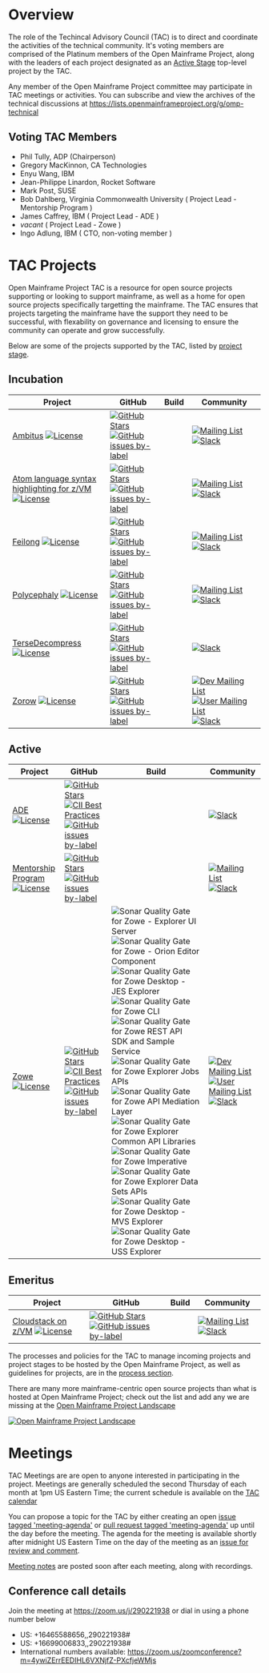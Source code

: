 # Overview

The role of the Techincal Advisory Council (TAC) is to direct and coordinate the activities of the technical community. It's voting members are comprised of the Platinum members of the Open Mainframe Project, along with the leaders of each project designated as an [Active Stage](process/project_stages.md#active-stage) top-level project by the TAC.

Any member of the Open Mainframe Project committee may participate in TAC meetings or activities. You can subscribe and view the archives of the technical discussions at https://lists.openmainframeproject.org/g/omp-technical

## Voting TAC Members

  * Phil Tully, ADP (Chairperson)
  * Gregory MacKinnon, CA Technologies
  * Enyu Wang, IBM
  * Jean-Philippe Linardon, Rocket Software
  * Mark Post, SUSE
  * Bob Dahlberg, Virginia Commonwealth University ( Project Lead - Mentorship Program )
  * James Caffrey, IBM ( Project Lead - ADE )
  * _vacant_ ( Project Lead - Zowe )
  * Ingo Adlung, IBM ( CTO, non-voting member )

# TAC Projects

Open Mainframe Project TAC is a resource for open source projects supporting or looking to support mainframe, as well as a home for open source projects specifically targetting the mainframe. The TAC ensures that projects targeting the mainframe have the support they need to be successful, with flexability on governance and licensing to ensure the community can operate and grow successfully.

Below are some of the projects supported by the TAC, listed by [project stage](process/project_stages.md).

## Incubation

| Project | GitHub | Build | Community |
|--|--|--|--|
| [Ambitus](https://github.com/ambitus) [![License](https://img.shields.io/github/license/ambitus/ambitus)](https://github.com/ambitus/ambitus/blob/master/LICENSE) | [![GitHub Stars](https://img.shields.io/github/stars/ambitus/ambitus)](https://github.com/ambitus/ambitus) <!-- [![CII Best Practices](https://bestpractices.coreinfrastructure.org/projects/2837/badge)](https://bestpractices.coreinfrastructure.org/projects/2837) --> [![GitHub issues by-label](https://img.shields.io/github/issues/ambitus/ambitus/good%20first%20issue)](https://github.com/ambitus/ambitus/issues?q=is%3Aissue+is%3Aopen+label%3A%22good+first+issue%22) | | [![Mailing List](https://img.shields.io/badge/mailing%20list-subscribe-blue)](https://lists.openmainframeproject.org/g/ambitus-discussion) [![Slack](https://slack.openmainframeproject.org/badge.svg)](https://slack.openmainframeproject.org)
| [Atom language syntax highlighting for z/VM](https://atom.io/users/openmainframeproject) [![License](https://img.shields.io/github/license/openmainframeproject/atompkg-language-zvm-asm)](https://github.com/openmainframeproject/atompkg-language-zvm-asm/blob/master/LICENSE) | [![GitHub Stars](https://img.shields.io/github/stars/openmainframeproject/atompkg-language-zvm-asm)](https://github.com/openmainframeproject/atompkg-language-zvm-asm) <!--[![CII Best Practices](https://bestpractices.coreinfrastructure.org/projects/2837/badge)](https://bestpractices.coreinfrastructure.org/projects/2837)--> [![GitHub issues by-label](https://img.shields.io/github/issues/openmainframeproject/atompkg-language-zvm-asm/good%20first%20issue)](https://github.com/openmainframeproject/atompkg-language-zvm-asm/issues?q=is%3Aissue+is%3Aopen+label%3A%22good+first+issue%22) | | [![Mailing List](https://img.shields.io/badge/mailing%20list-subscribe-blue)](https://lists.openmainframeproject.org/g/ambitus-discussion)  [![Slack](https://slack.openmainframeproject.org/badge.svg)](https://slack.openmainframeproject.org)
| [Feilong](https://github.com/openmainframeproject/python-zvm-sdk) [![License](https://img.shields.io/github/license/openmainframeproject/python-zvm-sdk)](https://github.com/openmainframeproject/python-zvm-sdk/blob/master/LICENSE) | [![GitHub Stars](https://img.shields.io/github/stars/openmainframeproject/python-zvm-sdk)](https://github.com/openmainframeproject/python-zvm-sdk) <!--[![CII Best Practices](https://bestpractices.coreinfrastructure.org/projects/2837/badge)](https://bestpractices.coreinfrastructure.org/projects/2837)--> [![GitHub issues by-label](https://img.shields.io/github/issues/openmainframeproject/python-zvm-sdk/good%20first%20issue)](https://github.com/openmainframeproject/python-zvm-sdk/issues?q=is%3Aissue+is%3Aopen+label%3A%22good+first+issue%22) | | [![Mailing List](https://img.shields.io/badge/mailing%20list-subscribe-blue)](https://lists.openmainframeproject.org/g/feilong-discussion) [![Slack](https://slack.openmainframeproject.org/badge.svg)](https://slack.openmainframeproject.org)
| [Polycephaly](https://github.com/openmainframeproject/polycephaly) [![License](https://img.shields.io/github/license/openmainframeproject/polycephaly)](https://github.com/openmainframeproject/polycephaly/blob/master/LICENSE) | [![GitHub Stars](https://img.shields.io/github/stars/openmainframeproject/polycephaly)](https://github.com/openmainframeproject/polycephaly) <!--[![CII Best Practices](https://bestpractices.coreinfrastructure.org/projects/2837/badge)](https://bestpractices.coreinfrastructure.org/projects/2837)--> [![GitHub issues by-label](https://img.shields.io/github/issues/openmainframeproject/polycephaly/good%20first%20issue)](https://github.com/openmainframeproject/polycephaly/issues?q=is%3Aissue+is%3Aopen+label%3A%22good+first+issue%22) | | [![Mailing List](https://img.shields.io/badge/mailing%20list-subscribe-blue)](https://lists.openmainframeproject.org/g/polycephaly-discussion) [![Slack](https://slack.openmainframeproject.org/badge.svg)](https://slack.openmainframeproject.org)
| [TerseDecompress](https://github.com/openmainframeproject/tersedecompress) [![License](https://img.shields.io/github/license/openmainframeproject/tersedecompress)](https://github.com/openmainframeproject/tersedecompress/blob/master/LICENSE) | [![GitHub Stars](https://img.shields.io/github/stars/openmainframeproject/tersedecompress)](https://github.com/openmainframeproject/tersedecompress) <!--[![CII Best Practices](https://bestpractices.coreinfrastructure.org/projects/2837/badge)](https://bestpractices.coreinfrastructure.org/projects/2837)--> [![GitHub issues by-label](https://img.shields.io/github/issues/openmainframeproject/tersedecompress/good%20first%20issue)](https://github.com/openmainframeproject/tersedecompress/issues?q=is%3Aissue+is%3Aopen+label%3A%22good+first+issue%22) | | [![Slack](https://slack.openmainframeproject.org/badge.svg)](https://slack.openmainframeproject.org)
| [Zorow](https://github.com/openmainframeproject/zorow) [![License](https://img.shields.io/github/license/openmainframeproject/zorow)](https://github.com/openmainframeproject/zorow/blob/master/LICENSE) | [![GitHub Stars](https://img.shields.io/github/stars/openmainframeproject/zorow)](https://github.com/openmainframeproject/zorow) <!--[![CII Best Practices](https://bestpractices.coreinfrastructure.org/projects/2837/badge)](https://bestpractices.coreinfrastructure.org/projects/2837)--> [![GitHub issues by-label](https://img.shields.io/github/issues/openmainframeproject/zorow/good%20first%20issue)](https://github.com/openmainframeproject/zorow/issues?q=is%3Aissue+is%3Aopen+label%3A%22good+first+issue%22) | | [![Dev Mailing List](https://img.shields.io/badge/dev%20mailing%20list-subscribe-blue)](https://lists.openmainframeproject.org/g/zorow-dev) [![User Mailing List](https://img.shields.io/badge/user%20mailing%20list-subscribe-blue)](https://lists.openmainframeproject.org/g/zorow-user) [![Slack](https://slack.openmainframeproject.org/badge.svg)](https://slack.openmainframeproject.org)

## Active

| Project | GitHub | Build | Community |
|--|--|--|--|
| [ADE](https://github.com/openmainframeproject/ade) [![License](https://img.shields.io/github/license/openmainframeproject/ade)](https://github.com/openmainframeproject/ade/blob/master/LICENSE) | [![GitHub Stars](https://img.shields.io/github/stars/openmainframeproject/ade)](https://github.com/openmainframeproject/ade) [![CII Best Practices](https://bestpractices.coreinfrastructure.org/projects/378/badge)](https://bestpractices.coreinfrastructure.org/projects/378) [![GitHub issues by-label](https://img.shields.io/github/issues/openmainframeproject/ade/good%20first%20issue)](https://github.com/openmainframeproject/ade/issues?q=is%3Aissue+is%3Aopen+label%3A%22good+first+issue%22) | | [![Slack](https://slack.openmainframeproject.org/badge.svg)](https://slack.openmainframeproject.org)
| [Mentorship Program](https://github.com/openmainframeproject-internship) [![License](https://img.shields.io/github/license/openmainframeproject-internship/resources)](https://github.com/openmainframeproject-internship/resources/blob/master/LICENSE) | [![GitHub Stars](https://img.shields.io/github/stars/openmainframeproject-internship/resources)](https://github.com/openmainframeproject-internship/resources) <!-- [![CII Best Practices](https://bestpractices.coreinfrastructure.org/projects/2837/badge)](https://bestpractices.coreinfrastructure.org/projects/2837) --> [![GitHub issues by-label](https://img.shields.io/github/issues/openmainframeproject-internship/resources/good%20first%20issue)](https://github.com/openmainframeproject-internship/resources/issues?q=is%3Aissue+is%3Aopen+label%3A%22good+first+issue%22) | | [![Mailing List](https://img.shields.io/badge/mailing%20list-subscribe-blue)](https://lists.openmainframeproject.org/g/omp-mentorship) [![Slack](https://slack.openmainframeproject.org/badge.svg)](https://slack.openmainframeproject.org)
| [Zowe](https://github.com/zowe) [![License](https://img.shields.io/github/license/zowe/api-layer)](https://github.com/zowe/api-layer/blob/master/LICENSE) | [![GitHub Stars](https://img.shields.io/github/stars/zowe/api-layer)](https://github.com/zowe/api-layer) [![CII Best Practices](https://bestpractices.coreinfrastructure.org/projects/2226/badge)](https://bestpractices.coreinfrastructure.org/projects/2226) [![GitHub issues by-label](https://img.shields.io/github/issues/zowe/api-layer/good%20first%20issue)](https://github.com/zowe/api-layer/issues?q=is%3Aissue+is%3Aopen+label%3A%22good+first+issue%22) | ![Sonar Quality Gate for Zowe - Explorer UI Server](https://img.shields.io/sonar/quality_gate/zowe_explorer-ui-server?label=Zowe%20-%20Explorer%20UI%20Server%20quality%20gate&server=https%3A%2F%2Fsonarcloud.io) ![Sonar Quality Gate for Zowe - Orion Editor Component](https://img.shields.io/sonar/quality_gate/zowe_orion-editor-component?label=Zowe%20-%20Orion%20Editor%20Component%20quality%20gate&server=https%3A%2F%2Fsonarcloud.io) ![Sonar Quality Gate for Zowe Desktop - JES Explorer](https://img.shields.io/sonar/quality_gate/zowe_explorer-jes?label=Zowe%20Desktop%20-%20JES%20Explorer%20quality%20gate&server=https%3A%2F%2Fsonarcloud.io) ![Sonar Quality Gate for Zowe CLI](https://img.shields.io/sonar/quality_gate/zowe_zowe-cli?label=Zowe%20CLI%20quality%20gate&server=https%3A%2F%2Fsonarcloud.io) ![Sonar Quality Gate for Zowe REST API SDK and Sample Service](https://img.shields.io/sonar/quality_gate/zowe_sample-spring-boot-api-service?label=Zowe%20REST%20API%20SDK%20and%20Sample%20Service%20quality%20gate&server=https%3A%2F%2Fsonarcloud.io) ![Sonar Quality Gate for Zowe Explorer Jobs APIs](https://img.shields.io/sonar/quality_gate/zowe_jobs?label=Zowe%20-%20Explorer%20Jobs%20APIs%20quality%20gate&server=https%3A%2F%2Fsonarcloud.io) ![Sonar Quality Gate for Zowe API Mediation Layer](https://img.shields.io/sonar/quality_gate/zowe_api-layer?label=Zowe%20API%20Mediation%20Layer%20quality%20gate&server=https%3A%2F%2Fsonarcloud.io) ![Sonar Quality Gate for Zowe Explorer Common API Libraries](https://img.shields.io/sonar/quality_gate/zowe_explorer-api-common?label=Zowe%20Explorer%20Common%20API%20Libraries%20quality%20gate&server=https%3A%2F%2Fsonarcloud.io) ![Sonar Quality Gate for Zowe Imperative](https://img.shields.io/sonar/quality_gate/zowe_imperative?label=Zowe%20Imperative%20quality%20gate&server=https%3A%2F%2Fsonarcloud.io) ![Sonar Quality Gate for Zowe Explorer Data Sets APIs](https://img.shields.io/sonar/quality_gate/zowe_data-sets?label=Zowe%20Explorer%20Data%20Sets%20APIs%20quality%20gate&server=https%3A%2F%2Fsonarcloud.io) ![Sonar Quality Gate for Zowe Desktop - MVS Explorer](https://img.shields.io/sonar/quality_gate/zowe_explorer-mvs?label=Zowe%20Desktop%20-%20MVS%20Explorer%20quality%20gate&server=https%3A%2F%2Fsonarcloud.io) ![Sonar Quality Gate for Zowe Desktop - USS Explorer](https://img.shields.io/sonar/quality_gate/zowe_explorer-uss?label=Zowe%20Desktop%20-%20USS%20Explorer%20quality%20gate&server=https%3A%2F%2Fsonarcloud.io) | [![Dev Mailing List](https://img.shields.io/badge/dev%20mailing%20list-subscribe-blue)](https://lists.openmainframeproject.org/g/zowe-dev) [![User Mailing List](https://img.shields.io/badge/user%20mailing%20list-subscribe-blue)](https://lists.openmainframeproject.org/g/zowe-user) [![Slack](https://slack.openmainframeproject.org/badge.svg)](https://slack.openmainframeproject.org)

## Emeritus

| Project | GitHub | Build | Community |
|--|--|--|--|
| [Cloudstack on z/VM](https://github.com/openmainframeproject/cloudstack-wg) [![License](https://img.shields.io/github/license/openmainframeproject/cloudstack-wg)](https://github.com/openmainframeproject/cloudstack-wg/blob/master/LICENSE) | [![GitHub Stars](https://img.shields.io/github/stars/openmainframeproject/cloudstack-wg)](https://github.com/openmainframeproject/cloudstack-wg) <!--[![CII Best Practices](https://bestpractices.coreinfrastructure.org/projects/378/badge)](https://bestpractices.coreinfrastructure.org/projects/378)--> [![GitHub issues by-label](https://img.shields.io/github/issues/openmainframeproject/cloudstack-wg/good%20first%20issue)](https://github.com/openmainframeproject/cloudstack-wg/issues?q=is%3Aissue+is%3Aopen+label%3A%22good+first+issue%22) | | [![Mailing List](https://img.shields.io/badge/mailing%20list-subscribe-blue)](https://lists.openmainframeproject.org/g/ambitus-discussion) [![Slack](https://slack.openmainframeproject.org/badge.svg)](https://slack.openmainframeproject.org)

The processes and policies for the TAC to manage incoming projects and project stages to be hosted by the Open Mainframe Project, as well as guidelines for projects, are in the [process section](process).

There are many more mainframe-centric open source projects than what is hosted at Open Mainframe Project; check out the list and add any we are missing at the [Open Mainframe Project Landscape](https://landscape.openmainframeproject.org)

[![Open Mainframe Project Landscape](https://landscape.openmainframeproject.org/images/landscape.png)](https://landscape.openmainframeproject.org)

# Meetings

TAC Meetings are are open to anyone interested in participating in the project. Meetings are generally scheduled the second Thursday of each month at 1pm US Eastern Time; the current schedule is available on the [TAC calendar](https://lists.openmainframeproject.org/g/omp-technical/calendar)

You can propose a topic for the TAC by either creating an open [issue tagged 'meeting-agenda'](issues/new?labels=meeting-agenda) or [pull request tagged 'meeting-agenda'](pulls?q=label%3Ameeting-agenda) up until the day before the meeting. The agenda for the meeting is available shortly after midnight US Eastern Time on the day of the meeting as an [issue for review and comment](https://github.com/openmainframeproject/tac/labels/meeting).

[Meeting notes](/meetings) are posted soon after each meeting, along with recordings.

## Conference call details

Join the meeting at https://zoom.us/j/290221938 or dial in using a phone number below

* US: +16465588656,,290221938#
* US: +16699006833,,290221938#
* International numbers available: https://zoom.us/zoomconference?m=4ywiZErrEEDIHL6VXNjfZ-PXcfjeWMjs
